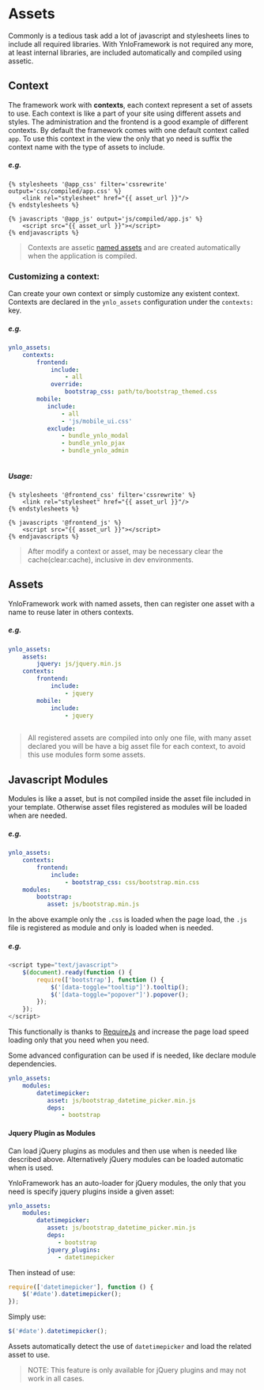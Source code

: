 # Assets

Commonly is a tedious task add a lot of javascript and stylesheets lines to include all required libraries.
With YnloFramework is not required any more, at least internal libraries, are included automatically and compiled using assetic.

## Context

The framework work with **contexts**, each context represent a set of assets to use. 
Each context is like a part of your site using different assets and styles. 
The administration and the frontend is a good example of different contexts. 
By default the framework comes with one default context called `app`. 
To use this context in the view the only that yo need is suffix the context name with the
type of assets to include.

##### e.g.
````twig
{% stylesheets '@app_css' filter='cssrewrite' output='css/compiled/app.css' %}
    <link rel="stylesheet" href="{{ asset_url }}"/>
{% endstylesheets %}

{% javascripts '@app_js' output='js/compiled/app.js' %}
    <script src="{{ asset_url }}"></script>
{% endjavascripts %}
````   

> Contexts are assetic [named assets](https://symfony.com/doc/current/cookbook/assetic/asset_management.html#using-named-assets)
and are created automatically when the application is compiled.

### Customizing a context:

Can create your own context or simply customize any existent context. 
Contexts are declared in the `ynlo_assets` configuration under the `contexts:` key.

##### e.g.

````yml
ynlo_assets:
    contexts:
        frontend:
            include:
                - all
            override: 
                bootstrap_css: path/to/bootstrap_themed.css
        mobile:
           include:
               - all
               - 'js/mobile_ui.css' 
           exclude:
               - bundle_ynlo_modal
               - bundle_ynlo_pjax
               - bundle_ynlo_admin  
                               
````

##### Usage:
````twig
{% stylesheets '@frontend_css' filter='cssrewrite' %}
    <link rel="stylesheet" href="{{ asset_url }}"/>
{% endstylesheets %}

{% javascripts '@frontend_js' %}
    <script src="{{ asset_url }}"></script>
{% endjavascripts %}
````   

> After modify a context or asset, may be necessary clear the cache(clear:cache), inclusive in dev environments.

## Assets

YnloFramework work with named assets, then can register one asset with a name to reuse later in others contexts.

##### e.g.

````yml
ynlo_assets:
    assets:
        jquery: js/jquery.min.js 
    contexts:
        frontend:
            include:
                - jquery
        mobile:
            include: 
                - jquery
                               
````

> All registered assets are compiled into only one file, with many asset declared you will be have a big asset file for each context, to avoid this use modules form some assets.

## Javascript Modules

Modules is like a asset, but is not compiled inside the asset file included in your template. 
Otherwise asset files registered as modules will be loaded when are needed.

##### e.g.

````yml
ynlo_assets:
    contexts:
        frontend:
            include:
                - bootstrap_css: css/bootstrap.min.css
    modules:
        bootstrap:
           asset: js/bootstrap.min.js
````
In the above example only the `.css` is loaded when the page load, the `.js` file is registered as module and only is loaded when is needed.

##### e.g.
````javascript
<script type="text/javascript">
    $(document).ready(function () {
        require(['bootstrap'], function () {
            $('[data-toggle="tooltip"]').tooltip();
            $('[data-toggle="popover"]').popover();
        });
    });
</script>
````

This functionally is thanks to [RequireJs](http://requirejs.org/) and increase the page load speed loading only that you need when you need.

Some advanced configuration can be used if is needed, like declare module dependencies.
````yml
ynlo_assets:
    modules:
        datetimepicker:
           asset: js/bootstrap_datetime_picker.min.js
           deps: 
               - bootstrap
````

#### Jquery Plugin as Modules

Can load jQuery plugins as modules and then use when is needed like described above. 
Alternatively jQuery modules can be loaded automatic when is used.

YnloFramework has an auto-loader for jQuery modules, the only that you need is specify jquery plugins inside a given asset:

````yml
ynlo_assets:
    modules:
        datetimepicker:
           asset: js/bootstrap_datetime_picker.min.js
           deps: 
              - bootstrap
           jquery_plugins:
              - datetimepicker
````

Then instead of use:

````javascript
require(['datetimepicker'], function () {
    $('#date').datetimepicker();
});
````
Simply use: 

````javascript
$('#date').datetimepicker();
````

Assets automatically detect the use of  `datetimepicker` and load the related asset to use.

> NOTE: This feature is only available for jQuery plugins and may not work in all cases.